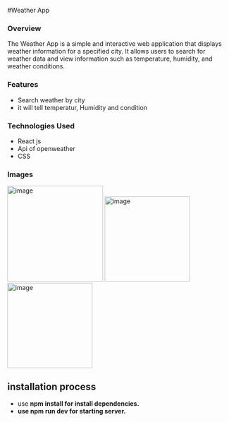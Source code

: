 #Weather App
<h3>Overview</h3>
<p>The Weather App is a simple and interactive web application that displays weather information for a specified city. It allows users to search for weather data and view information such as temperature, humidity, and weather conditions.</p>
<h3>Features</h3>
<p>
  <ul>
    <li>Search weather by city</li>
    <li>it will tell temperatur, Humidity and condition</li>
  </ul>
  <h3>Technologies Used</h3>
  <ul>
    <li>React js</li>
    <li>Api of openweather</li>
    <li>CSS</li>
  </ul>
  <h3>Images</h3>
  <img width="217" alt="image" src="https://github.com/user-attachments/assets/7d72068c-d622-4076-a7ee-071e61b73511" />
  <img width="193" alt="image" src="https://github.com/user-attachments/assets/c135f065-28bf-4416-9fdd-f3be74acc0bf" />
  <img width="193" alt="image" src="https://github.com/user-attachments/assets/be0660fb-5828-4335-a57e-fcff2aa4938f" />
  <h2>installation process</h2>
  <ul>
    <li>use <b>npm install<b/> for  install dependencies.</li>
    <li>use npm <b>run dev<b/> for starting server.</li>
  </ul>



</p>
